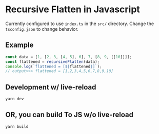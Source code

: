 # Recursive Flatten in Javascript

Currently configured to use `index.ts` in the `src/` directory. Change the `tsconfig.json` to change behavior.

## Example

```javascript
const data = [1, [2, 3, [4, 5], 6], 7, [8, 9, [[10]]]];
const flattened = recursiveFlatten(data);
console.log(`flattened = [${flattened}]`);
// output>>> flattened = [1,2,3,4,5,6,7,8,9,10]
```

## Development w/ live-reload

```bash
yarn dev
```

## OR, you can build To JS w/o live-reload

```bash
yarn build
```
